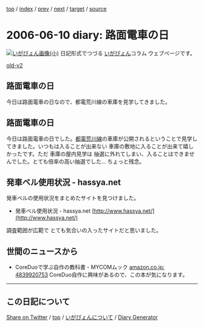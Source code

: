 [top](../index.html) 
 / [index](index.html) 
 / [prev](ig060609.html) 
 / [next](ig060612.html) 
 / [target](https://igapyon.github.io/diary/2006/ig060610.html) 
 / [source](https://github.com/igapyon/diary/blob/gh-pages/2006/ig060610.html.src.md) 

2006-06-10 diary: 路面電車の日
=====================================================================================================
[![いがぴょん画像(小)](https://igapyon.github.io/diary/images/iga200306s.jpg "いがぴょん")](https://igapyon.github.io/diary/memo/memoigapyon.html) 日記形式でつづる [いがぴょん](https://igapyon.github.io/diary/memo/memoigapyon.html)コラム ウェブページです。

[old-v2](ig060610-orig.html)

## 路面電車の日

今日は路面電車の日なので、都電荒川線の車庫を見学してきました。


## 路面電車の日

今日は路面電車の日でした。[都電荒川線](http://www.kotsu.metro.tokyo.jp/toden_index.html)の車庫が公開されるということで見学してきました。いつもは入ることが出来ない 車庫の敷地に入ることが出来て嬉しかったです。ただ 車庫の屋内見学は 抽選に外れてしまい、入ることはできませんでした。とても倍率の高い抽選でした… ちょっと残念。

## 発車ベル使用状況 - hassya.net

発車ベルの使用状況をまとめたサイトを見つけました。

* 発車ベル使用状況 - hassya.net
  [http://www.hassya.net/](http://www.hassya.net/)

調査範囲が広範で とても気合いの入ったサイトだと思いました。

## 世間のニュースから

* CoreDuoで学ぶ自作の教科書 - MYCOMムック
  [amazon.co.jp: 4839920753](http://www.amazon.co.jp/exec/obidos/ASIN/4839920753/igapyondiary-22)
  CoreDuo自作に興味があるので、この本が気になります。

----------------------------------------------------------------------------------------------------

## この日記について

[Share on Twitter](https://twitter.com/intent/tweet?hashtags=igapyon%2Cdiary%2C%E3%81%84%E3%81%8C%E3%81%B4%E3%82%87%E3%82%93&text=%E8%B7%AF%E9%9D%A2%E9%9B%BB%E8%BB%8A%E3%81%AE%E6%97%A5&url=https%3A%2F%2Figapyon.github.io%2Fdiary%2F2006%2Fig060610.html) / [top](../index.html) / [いがぴょんについて](https://igapyon.github.io/diary/memo/memoigapyon.html) / [Diary Generator](https://github.com/igapyon/igapyonv3)
